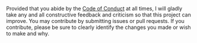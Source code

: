Provided that you abide by the <a href="https://github.com/alyssarose05/PlexFileMover/blob/main/CODE_OF_CONDUCT.md">Code of Conduct</a> at all times, I will gladly take any and all constructive feedback and criticism so that this project can improve.
You may contribute by submitting issues or pull requests. If you contribute, please be sure to clearly identify the changes you made or wish to make and why.
